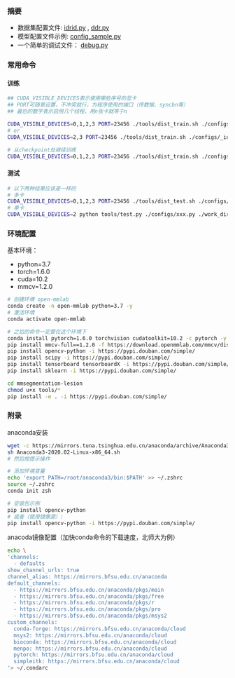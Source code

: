 ### 摘要

- 数据集配置文件:
  [idrid.py](configs/_base_/datasets/idrid.py)
  ,
  [ddr.py](configs/_base_/datasets/ddr.py)
- 模型配置文件示例:
  [config_sample.py](configs/_idrid_/config_sample.py)
- 一个简单的调试文件：
  [debug.py](configs/_idrid_/debug.py)
  
### 常用命令
#### 训练
```sh
## CUDA_VISIBLE_DEVICES表示使用哪些序号的显卡
## PORT可随意设置，不冲突就行，为程序使用的端口（传数据、syncbn等）
## 最后的数字表示启用几个线程，用n张卡就等于n

CUDA_VISIBLE_DEVICES=0,1,2,3 PORT=23456 ./tools/dist_train.sh ./configs/_idrid_/fcn_hr48_40k_idrid_bdice.py 4
# or
CUDA_VISIBLE_DEVICES=2,3 PORT=23456 ./tools/dist_train.sh ./configs/_idrid_/debug.py 2

# 从checkpoint处继续训练
CUDA_VISIBLE_DEVICES=0,1,2,3 PORT=23456 ./tools/dist_train.sh ./configs/_idrid_/fcn_hr48_40k_idrid_bdice.py 4 --resume-from ./work_dirs/xxx/xxx.pth
```

#### 测试
```sh
# 以下两种结果应该是一样的
# 多卡
CUDA_VISIBLE_DEVICES=0,1,2,3 PORT=23456 ./tools/dist_test.sh ./configs/xxx.py ./work_dirs/xxx/xxx.pth 4 --eval-mIoU
# 单卡
CUDA_VISIBLE_DEVICES=2 python tools/test.py ./configs/xxx.py ./work_dirs/xxx/xxx.pth --eval mIoU
```


### 环境配置

基本环境：

- python=3.7
- torch=1.6.0
- cuda=10.2
- mmcv=1.2.0

```sh
# 创建环境 open-mmlab
conda create -n open-mmlab python=3.7 -y
# 激活环境
conda activate open-mmlab

# 之后的命令一定要在这个环境下
conda install pytorch=1.6.0 torchvision cudatoolkit=10.2 -c pytorch -y
pip install mmcv-full==1.2.0 -f https://download.openmmlab.com/mmcv/dist/cu102/torch1.6.0/index.html -i https://pypi.douban.com/simple/
pip install opencv-python -i https://pypi.douban.com/simple/
pip install scipy -i https://pypi.douban.com/simple/
pip install tensorboard tensorboardX -i https://pypi.douban.com/simple/
pip install sklearn -i https://pypi.douban.com/simple/

cd mmsegmentation-lesion
chmod u+x tools/*
pip install -e . -i https://pypi.douban.com/simple/
```

### 附录

anaconda安装

```sh
wget -c https://mirrors.tuna.tsinghua.edu.cn/anaconda/archive/Anaconda3-2020.02-Linux-x86_64.sh
sh Anaconda3-2020.02-Linux-x86_64.sh
# 然后按提示操作

# 添加环境变量
echo 'export PATH=/root/anaconda3/bin:$PATH' >> ~/.zshrc
source ~/.zshrc
conda init zsh

# 安装包示例
pip install opencv-python
# 或者（使用镜像源）:
pip install opencv-python -i https://pypi.douban.com/simple/
```

anacoda镜像配置（加快conda命令的下载速度，北师大为例）

```sh
echo \
'channels:
  - defaults
show_channel_urls: true
channel_alias: https://mirrors.bfsu.edu.cn/anaconda
default_channels:
  - https://mirrors.bfsu.edu.cn/anaconda/pkgs/main
  - https://mirrors.bfsu.edu.cn/anaconda/pkgs/free
  - https://mirrors.bfsu.edu.cn/anaconda/pkgs/r
  - https://mirrors.bfsu.edu.cn/anaconda/pkgs/pro
  - https://mirrors.bfsu.edu.cn/anaconda/pkgs/msys2
custom_channels:
  conda-forge: https://mirrors.bfsu.edu.cn/anaconda/cloud
  msys2: https://mirrors.bfsu.edu.cn/anaconda/cloud
  bioconda: https://mirrors.bfsu.edu.cn/anaconda/cloud
  menpo: https://mirrors.bfsu.edu.cn/anaconda/cloud
  pytorch: https://mirrors.bfsu.edu.cn/anaconda/cloud
  simpleitk: https://mirrors.bfsu.edu.cn/anaconda/cloud
'> ~/.condarc
```
